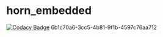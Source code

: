 # horn_embedded
[![Codacy Badge](https://api.codacy.com/project/badge/Grade/460c1cf5fd014a5b9132f7364cd47067)](https://app.codacy.com/manual/avenger97/horn_embedded?utm_source=github.com&utm_medium=referral&utm_content=avenger97/horn_embedded&utm_campaign=Badge_Grade_Dashboard)
6b1c70a6-3cc5-4b81-9f1b-4597c76aa712
